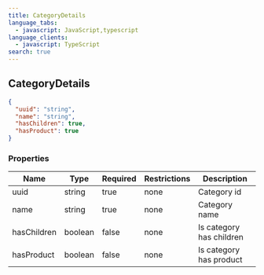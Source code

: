 ```yaml
---
title: CategoryDetails
language_tabs:
  - javascript: JavaScript,typescript
language_clients:
  - javascript: TypeScript
search: true
---
```


<h2 id="tocS_CategoryDetails">CategoryDetails</h2>

<!-- backwards compatibility -->
<a id="schemacategorydetails"></a>
<a id="schema_CategoryDetails"></a>
<a id="tocScategorydetails"></a>
<a id="tocscategorydetails"></a>

```json
{
  "uuid": "string",
  "name": "string",
  "hasChildren": true,
  "hasProduct": true
}

```

### Properties

|Name|Type|Required|Restrictions|Description|
|---|---|---|---|---|
|uuid|string|true|none|Category id|
|name|string|true|none|Category name|
|hasChildren|boolean|false|none|Is category has children|
|hasProduct|boolean|false|none|Is category has product|

